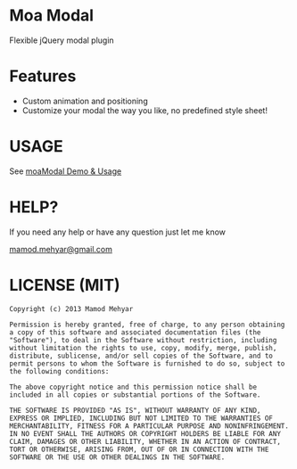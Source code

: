 Moa Modal
=========

Flexible jQuery modal plugin

Features
========

- Custom animation and positioning
- Customize your modal the way you like, no predefined style sheet!


USAGE
=====

See [moaModal Demo & Usage ](https://dl.dropboxusercontent.com/u/3241507/moaModal/index.html)

HELP?
=====

If you need any help or have any question just let me know

[mamod.mehyar@gmail.com](mailto:mamod.mehyar@gmail.com "")


LICENSE (MIT)
=============
    
    Copyright (c) 2013 Mamod Mehyar

    Permission is hereby granted, free of charge, to any person obtaining a copy of this software and associated documentation files (the "Software"), to deal in the Software without restriction, including without limitation the rights to use, copy, modify, merge, publish, distribute, sublicense, and/or sell copies of the Software, and to permit persons to whom the Software is furnished to do so, subject to the following conditions:

    The above copyright notice and this permission notice shall be included in all copies or substantial portions of the Software.

    THE SOFTWARE IS PROVIDED "AS IS", WITHOUT WARRANTY OF ANY KIND, EXPRESS OR IMPLIED, INCLUDING BUT NOT LIMITED TO THE WARRANTIES OF MERCHANTABILITY, FITNESS FOR A PARTICULAR PURPOSE AND NONINFRINGEMENT. IN NO EVENT SHALL THE AUTHORS OR COPYRIGHT HOLDERS BE LIABLE FOR ANY CLAIM, DAMAGES OR OTHER LIABILITY, WHETHER IN AN ACTION OF CONTRACT, TORT OR OTHERWISE, ARISING FROM, OUT OF OR IN CONNECTION WITH THE SOFTWARE OR THE USE OR OTHER DEALINGS IN THE SOFTWARE.

